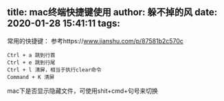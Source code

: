 title: mac终端快捷键使用
author: 躲不掉的风
date: 2020-01-28 15:41:11
tags:
---
常用的快捷键：
参考https://www.jianshu.com/p/87581b2c570c
```
Ctrl + a 跳到行首
Ctrl + e 跳到行尾
Ctrl + l 清屏，相当于执行clear命令
Command + K 清屏
```
mac下是否显示隐藏文件，可使用shit+cmd+句号来切换